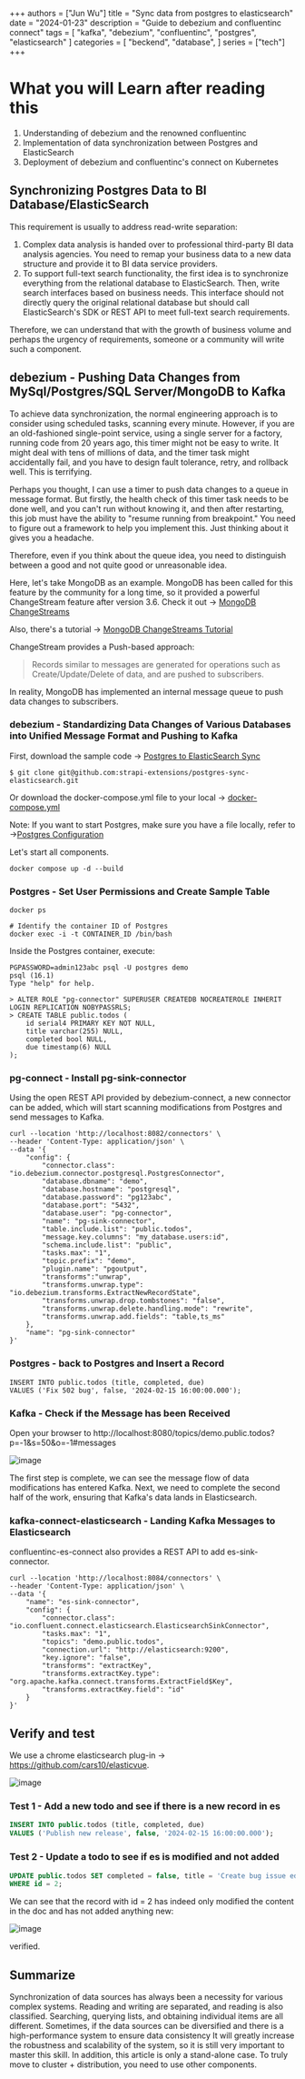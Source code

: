 +++
authors = ["Jun Wu"]
title = "Sync data from postgres to elasticsearch"
date = "2024-01-23"
description = "Guide to debezium and confluentinc connect"
tags = [
    "kafka",
    "debezium",
    "confluentinc",
    "postgres",
    "elasticsearch"
]
categories = [
    "beckend",
    "database",
]
series = ["tech"]
+++

# What you will Learn after reading this

1. Understanding of debezium and the renowned confluentinc
2. Implementation of data synchronization between Postgres and ElasticSearch
3. Deployment of debezium and confluentinc's connect on Kubernetes

<!-- more -->

## Synchronizing Postgres Data to BI Database/ElasticSearch

This requirement is usually to address read-write separation:

1. Complex data analysis is handed over to professional third-party BI data analysis agencies. You need to remap your business data to a new data structure and provide it to BI data service providers.
2. To support full-text search functionality, the first idea is to synchronize everything from the relational database to ElasticSearch. Then, write search interfaces based on business needs. This interface should not directly query the original relational database but should call ElasticSearch's SDK or REST API to meet full-text search requirements.

Therefore, we can understand that with the growth of business volume and perhaps the urgency of requirements, someone or a community will write such a component.

## debezium - Pushing Data Changes from MySql/Postgres/SQL Server/MongoDB to Kafka

To achieve data synchronization, the normal engineering approach is to consider using scheduled tasks, scanning every minute. However, if you are an old-fashioned single-point service, using a single server for a factory, running code from 20 years ago, this timer might not be easy to write. It might deal with tens of millions of data, and the timer task might accidentally fail, and you have to design fault tolerance, retry, and rollback well. This is terrifying.

Perhaps you thought, I can use a timer to push data changes to a queue in message format. But firstly, the health check of this timer task needs to be done well, and you can't run without knowing it, and then after restarting, this job must have the ability to "resume running from breakpoint." You need to figure out a framework to help you implement this. Just thinking about it gives you a headache.

Therefore, even if you think about the queue idea, you need to distinguish between a good and not quite good or unreasonable idea.

Here, let's take MongoDB as an example. MongoDB has been called for this feature by the community for a long time, so it provided a powerful ChangeStream feature after version 3.6. Check it out -> [MongoDB ChangeStreams](https://www.mongodb.com/docs/manual/changeStreams/)

Also, there's a tutorial -> [MongoDB ChangeStreams Tutorial](https://www.mongodb.com/basics/change-streams)

ChangeStream provides a Push-based approach:

> Records similar to messages are generated for operations such as Create/Update/Delete of data, and are pushed to subscribers.

In reality, MongoDB has implemented an internal message queue to push data changes to subscribers.

### debezium - Standardizing Data Changes of Various Databases into Unified Message Format and Pushing to Kafka


First, download the sample code -> [Postgres to ElasticSearch Sync](https://github.com/strapi-extensions/postgres-sync-elasticsearch)

```shell
$ git clone git@github.com:strapi-extensions/postgres-sync-elasticsearch.git
```
Or download the docker-compose.yml file to your local -> [docker-compose.yml](https://raw.githubusercontent.com/strapi-extensions/postgres-sync-elasticsearch/main/docker-compose.yml)

Note: If you want to start Postgres, make sure you have a file locally, refer to ->[Postgres Configuration](https://github.com/strapi-extensions/postgres-sync-elasticsearch/blob/main/postgres/extra.conf)

Let's start all components.

```shell
docker compose up -d --build
```

### Postgres - Set User Permissions and Create Sample Table

```shell
docker ps

# Identify the container ID of Postgres
docker exec -i -t CONTAINER_ID /bin/bash
```

Inside the Postgres container, execute:

```shell
PGPASSWORD=admin123abc psql -U postgres demo
psql (16.1)
Type "help" for help.

> ALTER ROLE "pg-connector" SUPERUSER CREATEDB NOCREATEROLE INHERIT LOGIN REPLICATION NOBYPASSRLS;
> CREATE TABLE public.todos (
	id serial4 PRIMARY KEY NOT NULL,
	title varchar(255) NULL,
	completed bool NULL,
	due timestamp(6) NULL
);
```

### pg-connect - Install pg-sink-connector

Using the open REST API provided by debezium-connect, a new connector can be added, which will start scanning modifications from Postgres and send messages to Kafka.

```shell
curl --location 'http://localhost:8082/connectors' \
--header 'Content-Type: application/json' \
--data '{
    "config": {
        "connector.class": "io.debezium.connector.postgresql.PostgresConnector",
        "database.dbname": "demo",
        "database.hostname": "postgresql",
        "database.password": "pg123abc",
        "database.port": "5432",
        "database.user": "pg-connector",
        "name": "pg-sink-connector",
        "table.include.list": "public.todos",
        "message.key.columns": "my_database.users:id",
        "schema.include.list": "public",
        "tasks.max": "1",
        "topic.prefix": "demo",
        "plugin.name": "pgoutput",
        "transforms":"unwrap",
        "transforms.unwrap.type": "io.debezium.transforms.ExtractNewRecordState",
        "transforms.unwrap.drop.tombstones": "false",
        "transforms.unwrap.delete.handling.mode": "rewrite",
        "transforms.unwrap.add.fields": "table,ts_ms"
    },
    "name": "pg-sink-connector"
}'
```

### Postgres - back to Postgres and Insert a Record

```shell
INSERT INTO public.todos (title, completed, due)
VALUES ('Fix 502 bug', false, '2024-02-15 16:00:00.000');
```

### Kafka - Check if the Message has been Received

Open your browser to http://localhost:8080/topics/demo.public.todos?p=-1&s=50&o=-1#messages

![image](https://github.com/strapi-extensions/postgres-sync-elasticsearch/assets/5119542/47899738-ddbe-4e73-ad37-dbf52c4205b8)

The first step is complete, we can see the message flow of data modifications has entered Kafka. Next, we need to complete the second half of the work, ensuring that Kafka's data lands in Elasticsearch.

### kafka-connect-elasticsearch - Landing Kafka Messages to Elasticsearch

confluentinc-es-connect also provides a REST API to add es-sink-connector.

```shell
curl --location 'http://localhost:8084/connectors' \
--header 'Content-Type: application/json' \
--data '{
    "name": "es-sink-connector",
    "config": {
        "connector.class": "io.confluent.connect.elasticsearch.ElasticsearchSinkConnector",
        "tasks.max": "1",
        "topics": "demo.public.todos",
        "connection.url": "http://elasticsearch:9200",
        "key.ignore": "false",
        "transforms": "extractKey",
        "transforms.extractKey.type": "org.apache.kafka.connect.transforms.ExtractField$Key",
        "transforms.extractKey.field": "id"
    }
}'
```

## Verify and test

We use a chrome elasticsearch plug-in -> https://github.com/cars10/elasticvue.

![image](https://github.com/strapi-extensions/postgres-sync-elasticsearch/assets/5119542/6b57e212-7d30-4072-b5dc-b25e439fbafb)


### Test 1 - Add a new todo and see if there is a new record in es

```sql
INSERT INTO public.todos (title, completed, due)
VALUES ('Publish new release', false, '2024-02-15 16:00:00.000');
```


### Test 2 - Update a todo to see if es is modified and not added

```sql
UPDATE public.todos SET completed = false, title = 'Create bug issue edited'
WHERE id = 2;
```

We can see that the record with id = 2 has indeed only modified the content in the doc and has not added anything new:

![image](https://github.com/strapi-extensions/postgres-sync-elasticsearch/assets/5119542/96d66f71-8511-4ef4-9a94-950a06622fa3)


verified.


## Summarize

Synchronization of data sources has always been a necessity for various complex systems. Reading and writing are separated, and reading is also classified. Searching, querying lists, and obtaining individual items are all different. Sometimes, if the data sources can be diversified and there is a high-performance system to ensure data consistency It will greatly increase the robustness and scalability of the system, so it is still very important to master this skill. In addition, this article is only a stand-alone case. To truly move to cluster + distribution, you need to use other components.
